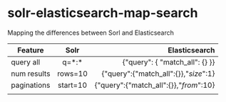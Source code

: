 # solr-elasticsearch-map-search
Mapping the differences between Sorl and Elasticsearch

| Feature       | Solr         | Elasticsearch  |
| ------------- |:-------------:| -----:|
| query all      | q=\*:\* |  {"query": { "match_all": {} }}|
| num results        | rows=10 | {"query":{"match_all":{}},"*size*":1}|
| paginations    | start=10  | {"query":{"match_all":{}},"*from*":10} |
||||
